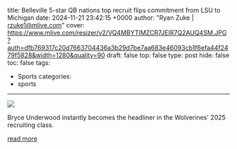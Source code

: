 title: Belleville 5-star QB nations top recruit flips commitment from LSU to Michigan
date: 2024-11-21 23:42:15 +0000
author: "Ryan Zuke | rzuke1@mlive.com"
cover: https://www.mlive.com/resizer/v2/VQ4MBYTIMZCR7JEIR7Q2AUQ4SM.JPG?auth=dfb769317c20d7663704436a3b29d7be7aa683e46093cb1f6efa44f2479f5828&width=1280&quality=90
draft: false
top: false
type: post
hide: false
toc: false
tags:
  - Sports
categories:
  - sports
---

![](https://www.mlive.com/resizer/v2/VQ4MBYTIMZCR7JEIR7Q2AUQ4SM.JPG?auth=dfb769317c20d7663704436a3b29d7be7aa683e46093cb1f6efa44f2479f5828&width=1280&quality=90)

Bryce Underwood instantly becomes the headliner in the Wolverines' 2025 recruiting class.

[read more](https://www.mlive.com/wolverines/2024/11/belleville-5-star-qb-nations-top-recruit-flips-commitment-from-lsu-to-michigan.html)

